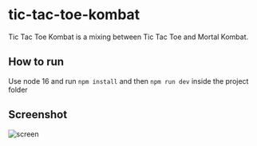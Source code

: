 # tic-tac-toe-kombat
Tic Tac Toe Kombat is a mixing between Tic Tac Toe and Mortal Kombat.

## How to run
Use node 16 and run `npm install` and then `npm run dev` inside the project folder

## Screenshot

![screen](https://user-images.githubusercontent.com/9921030/170846896-af9b1f23-6b74-468e-8842-59955a8dc3e8.png)

